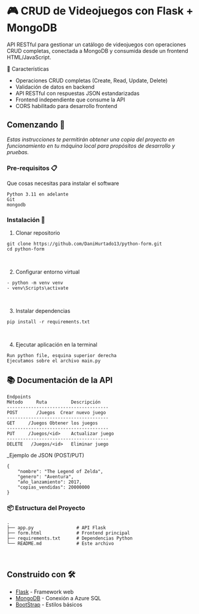 # 🎮 CRUD de Videojuegos con Flask + MongoDB
API RESTful para gestionar un catálogo de videojuegos con operaciones CRUD completas, conectada a MongoDB y consumida desde un frontend HTML/JavaScript.

🌟 Características
 - Operaciones CRUD completas (Create, Read, Update, Delete)
 - Validación de datos en backend
 - API RESTful con respuestas JSON estandarizadas
 - Frontend independiente que consume la API
 - CORS habilitado para desarrollo frontend
   
## Comenzando 🚀

_Estas instrucciones te permitirán obtener una copia del proyecto en funcionamiento en tu máquina local para propósitos de desarrollo y pruebas._

### Pre-requisitos 📋

Que cosas necesitas para instalar el software

```
Python 3.11 en adelante
Git
mongodb
```

### Instalación 🔧

1. Clonar repositorio
```
git clone https://github.com/DaniHurtado13/python-form.git
cd python-form
```
<br>

2. Configurar entorno virtual
```
- python -m venv venv
- venv\Scripts\activate
```

<br>

3. Instalar dependencias
```
pip install -r requirements.txt
```

<br>

4. Ejecutar aplicación en la terminal
```
Run python file, esquina superior derecha
Ejecutamos sobre el archivo main.py
```


## 📚 Documentación de la API

```
Endpoints
Método	   Ruta	        Descripción	
--------------------------------------
POST	   /Juegos	Crear nuevo juego  
--------------------------------------
GET	    /Juegos	Obtener los juegos	
--------------------------------------
PUT     /Juegos/<id>	Actualizar juego 
--------------------------------------
DELETE	 /Juegos/<id>	Eliminar juego	

```

_Ejemplo de JSON (POST/PUT)
```
{
    "nombre": "The Legend of Zelda",
    "genero": "Aventura",
    "año_lanzamiento": 2017,
    "copias_vendidas": 20000000
}
```

### 📦 Estructura del Proyecto
```
.
├── app.py                # API Flask
├── form.html             # Frontend principal
├── requirements.txt      # Dependencias Python
└── README.md             # Este archivo
```

<br>

## Construido con 🛠️

* [Flask](https://flask.palletsprojects.com/en/stable/) - Framework web
* [MongoDB](https://www.mongodb.com/) - Conexión a Azure SQL
* [BootStrap](https://getbootstrap.com/) -  Estilos básicos

